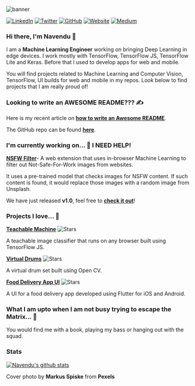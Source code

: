 ![banner](https://github.com/navendu-pottekkat/navendu-pottekkat/blob/master/banner.jpg)

[![LinkedIn](https://img.shields.io/badge/LinkedIn-navendup-blue?style=flat-square&logo=linkedin)](https://www.linkedin.com/in/navendup/)
[![Twitter](https://img.shields.io/twitter/follow/sudo_navendu?style=flat-square&logo=twitter)](https://twitter.com/sudo_navendu)
[![GitHub](https://img.shields.io/badge/GitHub-navendu--pottekkat-lightgrey?style=flat-square&logo=github)](https://www.github.com/navendu-pottekkat/)
[![Website](https://img.shields.io/badge/Website-navendu.me-red?style=flat-square)](https://navendu.me)
[![Medium](https://img.shields.io/badge/Medium-navendupottekkat-green?style=flat-square&logo=medium)](https://medium.com/@navendupottekkat)
</br>

### Hi there, I'm Navendu 👋 

I am a **Machine Learning Engineer** working on bringing Deep Learning in edge devices. I work mostly with TensorFlow, TensorFlow JS, TensorFlow Lite and Keras. Before that I used to develop apps for web and mobile.

You will find projects related to Machine Learning and Computer Vision, TensorFlow, UI builds for web and mobile in my repos. Look below to find projects that I am really proud of!

### Looking to write an AWESOME README??? ✍️

Here is my recent article on [**how to write an Awesome README**](https://towardsdatascience.com/how-to-write-an-awesome-readme-68bf4be91f8b). 

The GitHub repo can be found [**here**](https://github.com/navendu-pottekkat/awesome-readme/blob/master/README.md).

### I'm currently working on... 🔨 I NEED HELP!

[**NSFW Filter**](https://github.com/navendu-pottekkat/nsfw-filter)- A web extension that uses in-browser Machine Learning to filter out Not-Safe-For-Work images from websites. 

It uses a pre-trained model that checks images for NSFW content. If such content is found, it would replace those images with a random image from Unsplash.

We have just released **v1.0**, feel free to [**check it out**](https://github.com/navendu-pottekkat/nsfw-filter)!

### Projects I love... 🥰

[**Teachable Machine**](https://github.com/navendu-pottekkat/teachable-machine) ![Stars](https://img.shields.io/github/stars/navendu-pottekkat/teachable-machine?style=flat-square)

A teachable image classifier that runs on any browser built using TensorFlow JS.

[**Virtual Drums**](https://github.com/navendu-pottekkat/virtual-drums) ![Stars](https://img.shields.io/github/stars/navendu-pottekkat/virtual-drums?style=flat-square)

A virtual drum set built using Open CV.

[**Food Delivery App UI**](https://github.com/navendu-pottekkat/food-delivery-app-ui) ![Stars](https://img.shields.io/github/stars/navendu-pottekkat/food-delivery-app-ui?style=flat-square)

A UI for a food delivery app developed using Flutter for iOS and Android.

### What I am upto when I am not busy trying to escape the Matrix... 🕺

You would find me with a book, playing my bass or hanging out with the squad.

### Stats

[![Navendu's github stats](https://github-readme-stats.vercel.app/api?username=navendu-pottekkat)](https://github.com/anuraghazra/github-readme-stats)

Cover photo by **Markus Spiske** from **Pexels**
